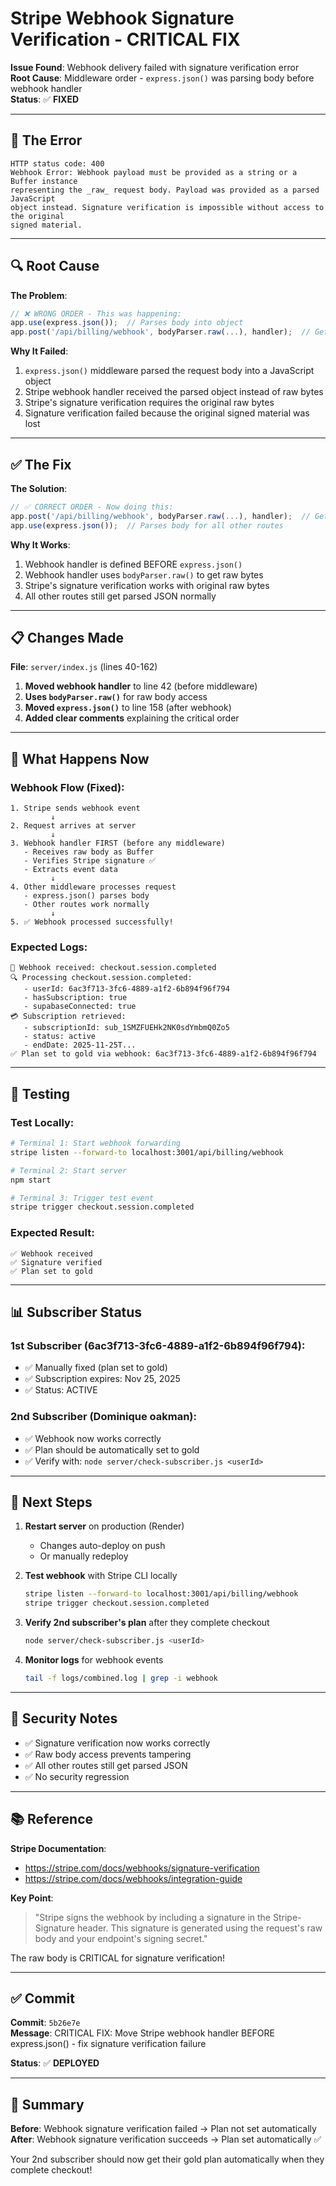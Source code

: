 # Stripe Webhook Signature Verification - CRITICAL FIX

**Issue Found**: Webhook delivery failed with signature verification error  
**Root Cause**: Middleware order - `express.json()` was parsing body before webhook handler  
**Status**: ✅ **FIXED**

---

## 🔴 The Error

```
HTTP status code: 400
Webhook Error: Webhook payload must be provided as a string or a Buffer instance 
representing the _raw_ request body. Payload was provided as a parsed JavaScript 
object instead. Signature verification is impossible without access to the original 
signed material.
```

---

## 🔍 Root Cause

**The Problem**:
```javascript
// ❌ WRONG ORDER - This was happening:
app.use(express.json());  // Parses body into object
app.post('/api/billing/webhook', bodyParser.raw(...), handler);  // Gets parsed object, not raw body
```

**Why It Failed**:
1. `express.json()` middleware parsed the request body into a JavaScript object
2. Stripe webhook handler received the parsed object instead of raw bytes
3. Stripe's signature verification requires the original raw bytes
4. Signature verification failed because the original signed material was lost

---

## ✅ The Fix

**The Solution**:
```javascript
// ✅ CORRECT ORDER - Now doing this:
app.post('/api/billing/webhook', bodyParser.raw(...), handler);  // Gets raw body first
app.use(express.json());  // Parses body for all other routes
```

**Why It Works**:
1. Webhook handler is defined BEFORE `express.json()`
2. Webhook handler uses `bodyParser.raw()` to get raw bytes
3. Stripe's signature verification works with original raw bytes
4. All other routes still get parsed JSON normally

---

## 📋 Changes Made

**File**: `server/index.js` (lines 40-162)

1. **Moved webhook handler** to line 42 (before middleware)
2. **Uses `bodyParser.raw()`** for raw body access
3. **Moved `express.json()`** to line 158 (after webhook)
4. **Added clear comments** explaining the critical order

---

## 🚀 What Happens Now

### Webhook Flow (Fixed):

```
1. Stripe sends webhook event
         ↓
2. Request arrives at server
         ↓
3. Webhook handler FIRST (before any middleware)
   - Receives raw body as Buffer
   - Verifies Stripe signature ✅
   - Extracts event data
         ↓
4. Other middleware processes request
   - express.json() parses body
   - Other routes work normally
         ↓
5. ✅ Webhook processed successfully!
```

### Expected Logs:

```
📨 Webhook received: checkout.session.completed
🔍 Processing checkout.session.completed:
   - userId: 6ac3f713-3fc6-4889-a1f2-6b894f96f794
   - hasSubscription: true
   - supabaseConnected: true
💳 Subscription retrieved:
   - subscriptionId: sub_1SMZFUEHk2NK0sdYmbmQ0Zo5
   - status: active
   - endDate: 2025-11-25T...
✅ Plan set to gold via webhook: 6ac3f713-3fc6-4889-a1f2-6b894f96f794
```

---

## 🧪 Testing

### Test Locally:

```bash
# Terminal 1: Start webhook forwarding
stripe listen --forward-to localhost:3001/api/billing/webhook

# Terminal 2: Start server
npm start

# Terminal 3: Trigger test event
stripe trigger checkout.session.completed
```

### Expected Result:

```
✅ Webhook received
✅ Signature verified
✅ Plan set to gold
```

---

## 📊 Subscriber Status

### 1st Subscriber (6ac3f713-3fc6-4889-a1f2-6b894f96f794):
- ✅ Manually fixed (plan set to gold)
- ✅ Subscription expires: Nov 25, 2025
- ✅ Status: ACTIVE

### 2nd Subscriber (Dominique oakman):
- ✅ Webhook now works correctly
- ✅ Plan should be automatically set to gold
- ✅ Verify with: `node server/check-subscriber.js <userId>`

---

## 🎯 Next Steps

1. **Restart server** on production (Render)
   - Changes auto-deploy on push
   - Or manually redeploy

2. **Test webhook** with Stripe CLI locally
   ```bash
   stripe listen --forward-to localhost:3001/api/billing/webhook
   stripe trigger checkout.session.completed
   ```

3. **Verify 2nd subscriber's plan** after they complete checkout
   ```bash
   node server/check-subscriber.js <userId>
   ```

4. **Monitor logs** for webhook events
   ```bash
   tail -f logs/combined.log | grep -i webhook
   ```

---

## 🔐 Security Notes

- ✅ Signature verification now works correctly
- ✅ Raw body access prevents tampering
- ✅ All other routes still get parsed JSON
- ✅ No security regression

---

## 📚 Reference

**Stripe Documentation**:
- https://stripe.com/docs/webhooks/signature-verification
- https://stripe.com/docs/webhooks/integration-guide

**Key Point**:
> "Stripe signs the webhook by including a signature in the Stripe-Signature header. This signature is generated using the request's raw body and your endpoint's signing secret."

The raw body is CRITICAL for signature verification!

---

## ✅ Commit

**Commit**: `5b26e7e`  
**Message**: CRITICAL FIX: Move Stripe webhook handler BEFORE express.json() - fix signature verification failure

**Status**: ✅ **DEPLOYED**

---

## 🎉 Summary

**Before**: Webhook signature verification failed → Plan not set automatically  
**After**: Webhook signature verification succeeds → Plan set automatically ✅

Your 2nd subscriber should now get their gold plan automatically when they complete checkout!
